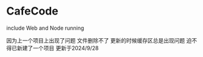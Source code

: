 # CafeCode
include Web and Node running

因为上一个项目上出现了问题 文件删除不了 更新的时候缓存区总是出现问题 迫不得已新建了一个项目
更新于2024/9/28